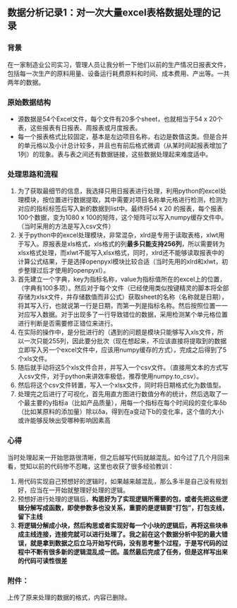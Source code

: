## 数据分析记录1：对一次大量excel表格数据处理的记录
### 背景
在一家制造业公司实习，管理人员让我分析一下他们以前的生产情况日报表文件，包括每一次生产的原料用量、设备运行耗费原料和时间、成本费用、产出等。一共两年的数据。
### 原始数据结构
- 源数据是54个Excel文件，每个文件有20多个sheet，也就相当于54 x 20个表，这些报表有日报表、周报表或月度报表。
- 每一个报表格式比较固定，基本是左边项目名称，右边是数值这类。但是合并的单元格以及小计总计较多，并且也有前后格式微调（从某时间起报表增加了1列）的现象。表与表之间还有数据链接，这些数据处理起来难度适中。

### 处理思路和流程
1. 为了获取最细节的信息，我选择只用日报表进行处理，利用python的excel处理模块，按位置进行数据提取，其中需要对项目名称单元格进行检测，检测为对应的指标标签后写入新的数据到list中。最终将54 x 20 的报表，每个报表100个数据，变为1080 x 100的矩阵，这个矩阵可以写入numpy缓存文件中。（当时采用的方法是写入csv文件）
2. 关于python中的excel处理模块，非常混杂，xlrd是专用于读取表格，xlwt用于写入。原报表是xls格式，xls格式的列**最多只能支持256列**，所以需要转为xlsx格式处理，而xlwt不能写入xlsx格式，同时，xlrd还不能够读取报表中的计算公式结果，于是选择openpyxl模块比较合适（当时先用的xlrd和xlwt，初步整理过后才使用的openpyxl）。
3. 首先建立一个字典，key为指标名称，value为指标值所在的excel上的位置，（字典有100多项）。然后对于每个文件（已经使用类似按键精灵的脚本将全部存储为xlsx文件，并存储数值而非公式）获取sheet的名称（名称就是日期），将其写入行，也就说第一行是日期，而第一列是指标名称。然后按照位置一一对应写入数据。对于出现多了一行导致错位的数据，采用检测某个单元格位置进行判断是否需要修正错位来进行。
4. 在实际的操作中，是分批进行的（遇到的问题是模块只能够写入xls文件，所以一次只能255列，因此要分批次（现在想起来，不应该直接将提取到的数据立即写入另一个excel文件中，应该用numpy缓存的方式），完成之后得到了5个xls文件。
5. 随后就手动将这5个xls文件合并，并写入一个csv文件。（直接用文本的方式写入csv文件，对于python来讲效率极低，推荐使用numpy.to_csv）。
6. 然后将这个csv文件转置，写入一个xlsx文件，同时将日期格式化为数值型。
7. 处理完之后进行了可视化，首先用直方图进行数值分布的统计，然后选取了一个最主要的y指标a（比如产品质量），用每一个指标在每个时间段的变化率δb（比如某原料的添加量）除以δa，得到在a变动下b的变化率，这个值的大小或许能够反映出受哪种影响因素高


### 心得
当时处理起来一开始思路很清晰，但之后越写代码就越混乱。如今过了几个月回来看，觉知以前的代码惨不忍睹，这里也收获了很多经验教训：
1. 用代码实现自己预想好的逻辑时，如果越来越混乱，那么多半是自己没有规划好，应当在一开始就整理好处理的逻辑。
2. 预想好进行处理的逻辑后，**构思好为了实现逻辑所需要的包，或者先把这些逻辑分解写成函数，即使参数多也没关系，重要的是逻辑要“打包”，打包支线，留下主线**
3. **将逻辑分解成小块，然后构思或者实现好每一个小块的逻辑后，再将这些块串成主线连接，连接完就可以进行处理了。我之前在这个数据分析中犯的最大错误，就是拿到数据之后立马开始写代码，没有思考整个过程，于是写代码的过程中不断有很多新的逻辑混乱成一团。虽然最后完成了任务，但是这样写出来的代码可读性很差**

### 附件：
上传了原来处理的数据的格式，内容已删除。

